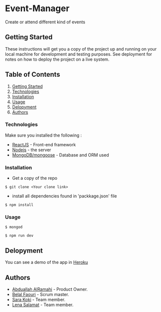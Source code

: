 # Event-Manager
Create or attend different kind of events

## Getting Started
These instructions will get you a copy of the project up and running on your local machine for development and testing purposes. See deployment for notes on how to deploy the project on a live system.

## Table of Contents

1. [Getting Started](#getting-started)
1. [Technologies](#technologies)
1. [Installation](#installation)
1. [Usage](#usage)
1. [Delopyment](#delopyment)
1. [Authors](#authors)

### Technologies

Make sure you installed the following :

- [ReactJS](https://reactjs.org) - Front-end framework
- [Nodejs](https://nodejs.org/) - the server
- [MongoDB/mongoose](https://docs.mongodb.com/) - Database and ORM used

### Installation

- Get a copy of the repo
```
$ git clone <Your clone link>
```
- install all dependencies found in 'packkage.json' file
```
$ npm install
```

### Usage

```
$ mongod
```
```
$ npm run dev
```

## Delopyment
You can see a demo of the app in [Heroku](https://guarded-reaches-36133.herokuapp.com/)

## Authors
- [Abduallah AlRamahi](https://github.com/abdallahalramahi) - Product Owner.
- [Belal Faouri](https://github.com/BelalFaouri) - Scrum master.
- [Sara Koki](https://github.com/Sarakoki) - Team member.
- [Lena Salamat](https://github.com/lenaSalamat) - Team member.
